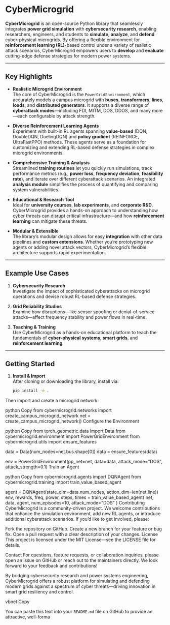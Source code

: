 # CyberMicrogrid

**CyberMicrogrid** is an open-source Python library that seamlessly integrates **power grid simulation** with **cybersecurity research**, enabling researchers, engineers, and students to **simulate**, **analyze**, and **defend** cyber-physical microgrids. By offering a flexible environment for **reinforcement learning (RL)**-based control under a variety of realistic attack scenarios, CyberMicrogrid empowers users to **develop** and **evaluate** cutting-edge defense strategies for modern power systems.

---

## Key Highlights

- **Realistic Microgrid Environment**  
  The core of CyberMicrogrid is the `PowerGridEnvironment`, which accurately models a campus microgrid with **buses**, **transformers**, **lines**, **loads**, and **distributed generators**. It supports a diverse range of **cyberattack modes**—including FDI, MITM, DOS, DDOS, and many more—each configurable by attack strength.

- **Diverse Reinforcement Learning Agents**  
  Experiment with built-in RL agents spanning **value-based** (DQN, DoubleDQN, DuelingDQN) and **policy gradient** (REINFORCE, UltraFastPPO) methods. These agents serve as a foundation for customizing and extending RL-based defense strategies in complex microgrid environments.

- **Comprehensive Training & Analysis**  
  Streamlined **training routines** let you quickly run simulations, track performance metrics (e.g., **power loss**, **frequency deviation**, **feasibility rate**), and iterate over different cyberattack scenarios. An integrated **analysis module** simplifies the process of quantifying and comparing system vulnerabilities.

- **Educational & Research Tool**  
  Ideal for **university courses**, **lab experiments**, and **corporate R&D**, CyberMicrogrid provides a hands-on approach to understanding how cyber threats can disrupt critical infrastructure—and how **reinforcement learning** can mitigate these threats.

- **Modular & Extensible**  
  The library’s modular design allows for easy **integration** with other data pipelines and **custom extensions**. Whether you’re prototyping new agents or adding novel attack vectors, CyberMicrogrid’s flexible architecture supports rapid experimentation.

---

## Example Use Cases

1. **Cybersecurity Research**  
   Investigate the impact of sophisticated cyberattacks on microgrid operations and devise robust RL-based defense strategies.

2. **Grid Reliability Studies**  
   Examine how disruptions—like sensor spoofing or denial-of-service attacks—affect frequency stability and power flows in real-time.

3. **Teaching & Training**  
   Use CyberMicrogrid as a hands-on educational platform to teach the fundamentals of **cyber-physical systems**, **smart grids**, and **reinforcement learning**.

---

## Getting Started

1. **Install & Import**  
   After cloning or downloading the library, install via:
   ```bash
   pip install -e .
Then import and create a microgrid network:

python
Copy
from cybermicrogrid.networks import create_campus_microgrid_network
net = create_campus_microgrid_network()
Configure the Environment

python
Copy
from torch_geometric.data import Data
from cybermicrogrid.environment import PowerGridEnvironment
from cybermicrogrid.utils import ensure_features

data = Data(num_nodes=net.bus.shape[0])
data = ensure_features(data)

env = PowerGridEnvironment(pp_net=net, data=data, attack_mode="DOS", attack_strength=0.1)
Train an Agent

python
Copy
from cybermicrogrid.agents import DQNAgent
from cybermicrogrid.training import train_value_based_agent

agent = DQNAgent(state_dim=data.num_nodes, action_dim=len(net.line))
env, rewards, freq, power, steps, times = train_value_based_agent(
    net, data, agent, num_episodes=10, attack_mode="DOS"
)
Contributing
CyberMicrogrid is a community-driven project. We welcome contributions that enhance the simulation environment, add new RL agents, or introduce additional cyberattack scenarios. If you’d like to get involved, please:

Fork the repository on GitHub.
Create a new branch for your feature or bug fix.
Open a pull request with a clear description of your changes.
License
This project is licensed under the MIT License—see the LICENSE file for details.

Contact
For questions, feature requests, or collaboration inquiries, please open an issue on GitHub or reach out to the maintainers directly. We look forward to your feedback and contributions!

By bridging cybersecurity research and power systems engineering, CyberMicrogrid offers a robust platform for simulating and defending modern grids against a spectrum of cyber threats—driving innovation in smart grid resiliency and control.

vbnet
Copy

You can paste this text into your `README.md` file on GitHub to provide an attractive, well-forma
